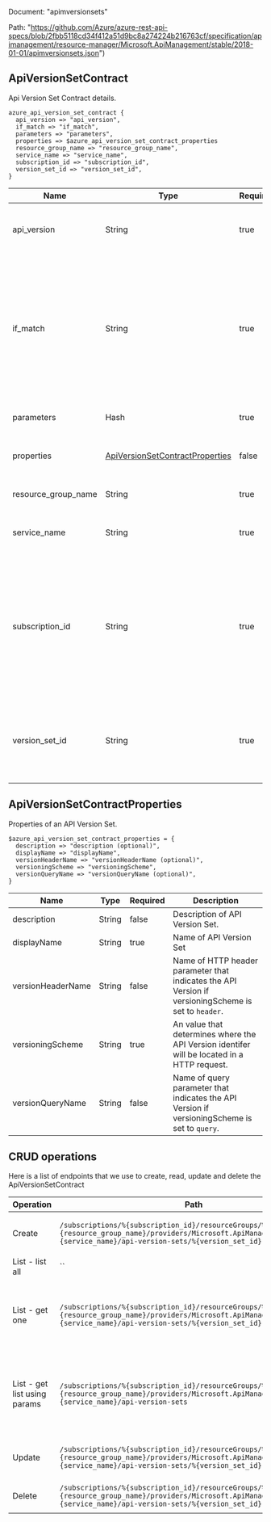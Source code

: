 Document: "apimversionsets"


Path: "https://github.com/Azure/azure-rest-api-specs/blob/2fbb5118cd34f412a51d9bc8a274224b216763cf/specification/apimanagement/resource-manager/Microsoft.ApiManagement/stable/2018-01-01/apimversionsets.json")

## ApiVersionSetContract

Api Version Set Contract details.

```puppet
azure_api_version_set_contract {
  api_version => "api_version",
  if_match => "if_match",
  parameters => "parameters",
  properties => $azure_api_version_set_contract_properties
  resource_group_name => "resource_group_name",
  service_name => "service_name",
  subscription_id => "subscription_id",
  version_set_id => "version_set_id",
}
```

| Name        | Type           | Required       | Description       |
| ------------- | ------------- | ------------- | ------------- |
|api_version | String | true | Version of the API to be used with the client request. |
|if_match | String | true | ETag of the Entity. ETag should match the current entity state from the header response of the GET request or it should be * for unconditional update. |
|parameters | Hash | true | Create or update parameters. |
|properties | [ApiVersionSetContractProperties](#apiversionsetcontractproperties) | false | Api VersionSet contract properties. |
|resource_group_name | String | true | The name of the resource group. |
|service_name | String | true | The name of the API Management service. |
|subscription_id | String | true | Subscription credentials which uniquely identify Microsoft Azure subscription. The subscription ID forms part of the URI for every service call. |
|version_set_id | String | true | Api Version Set identifier. Must be unique in the current API Management service instance. |
        
## ApiVersionSetContractProperties

Properties of an API Version Set.

```puppet
$azure_api_version_set_contract_properties = {
  description => "description (optional)",
  displayName => "displayName",
  versionHeaderName => "versionHeaderName (optional)",
  versioningScheme => "versioningScheme",
  versionQueryName => "versionQueryName (optional)",
}
```

| Name        | Type           | Required       | Description       |
| ------------- | ------------- | ------------- | ------------- |
|description | String | false | Description of API Version Set. |
|displayName | String | true | Name of API Version Set |
|versionHeaderName | String | false | Name of HTTP header parameter that indicates the API Version if versioningScheme is set to `header`. |
|versioningScheme | String | true | An value that determines where the API Version identifer will be located in a HTTP request. |
|versionQueryName | String | false | Name of query parameter that indicates the API Version if versioningScheme is set to `query`. |



## CRUD operations

Here is a list of endpoints that we use to create, read, update and delete the ApiVersionSetContract

| Operation | Path | Verb | Description | OperationID |
| ------------- | ------------- | ------------- | ------------- | ------------- |
|Create|`/subscriptions/%{subscription_id}/resourceGroups/%{resource_group_name}/providers/Microsoft.ApiManagement/service/%{service_name}/api-version-sets/%{version_set_id}`|Put|Creates or Updates a Api Version Set.|ApiVersionSet_CreateOrUpdate|
|List - list all|``||||
|List - get one|`/subscriptions/%{subscription_id}/resourceGroups/%{resource_group_name}/providers/Microsoft.ApiManagement/service/%{service_name}/api-version-sets/%{version_set_id}`|Get|Gets the details of the Api Version Set specified by its identifier.|ApiVersionSet_Get|
|List - get list using params|`/subscriptions/%{subscription_id}/resourceGroups/%{resource_group_name}/providers/Microsoft.ApiManagement/service/%{service_name}/api-version-sets`|Get|Lists a collection of API Version Sets in the specified service instance.|ApiVersionSet_ListByService|
|Update|`/subscriptions/%{subscription_id}/resourceGroups/%{resource_group_name}/providers/Microsoft.ApiManagement/service/%{service_name}/api-version-sets/%{version_set_id}`|Put|Creates or Updates a Api Version Set.|ApiVersionSet_CreateOrUpdate|
|Delete|`/subscriptions/%{subscription_id}/resourceGroups/%{resource_group_name}/providers/Microsoft.ApiManagement/service/%{service_name}/api-version-sets/%{version_set_id}`|Delete|Deletes specific Api Version Set.|ApiVersionSet_Delete|
